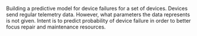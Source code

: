 Building a predictive model for device failures for a set of devices.
Devices send regular telemetry data. However, what parameters the data represents is not given.
Intent is to predict probability of device failure in order to better focus repair and maintenance resources.
